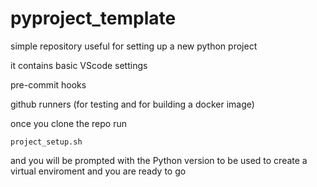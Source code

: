 # pyproject_template


simple repository useful for setting up a new python project

it contains basic VScode settings

pre-commit hooks

github runners (for testing and for building a docker image)

once you clone the repo run

```
project_setup.sh
```

and you will be prompted with the Python version to be used to create a virtual enviroment and you are ready to go
